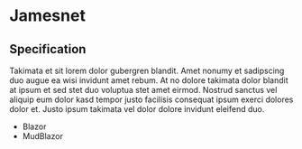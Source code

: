 # Jamesnet

## Specification
Takimata et sit lorem dolor gubergren blandit. Amet nonumy et sadipscing duo augue ea wisi invidunt amet rebum. At no dolore takimata dolor blandit at ipsum et sed stet duo voluptua stet amet eirmod. Nostrud sanctus vel aliquip eum dolor kasd tempor justo facilisis consequat ipsum exerci dolores dolor et. Justo ipsum takimata vel dolor dolore invidunt eleifend duo.

- Blazor
- MudBlazor

